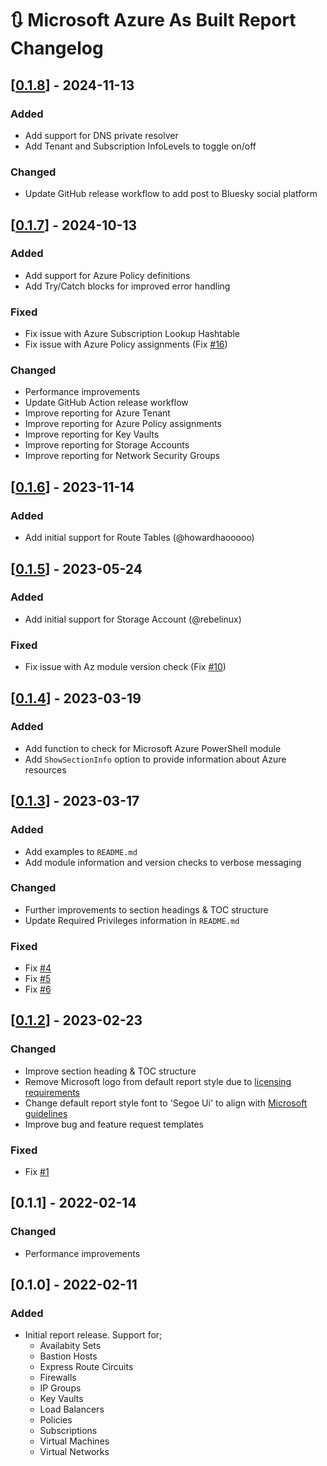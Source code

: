 # :arrows_clockwise: Microsoft Azure As Built Report Changelog

## [[0.1.8](https://github.com/AsBuiltReport/AsBuiltReport.Microsoft.Azure/releases/tag/v0.1.8)] - 2024-11-13

### Added
* Add support for DNS private resolver
* Add Tenant and Subscription InfoLevels to toggle on/off

### Changed
* Update GitHub release workflow to add post to Bluesky social platform

## [[0.1.7](https://github.com/AsBuiltReport/AsBuiltReport.Microsoft.Azure/releases/tag/v0.1.7)] - 2024-10-13

### Added
* Add support for Azure Policy definitions
* Add Try/Catch blocks for improved error handling

### Fixed
* Fix issue with Azure Subscription Lookup Hashtable
* Fix issue with Azure Policy assignments (Fix [#16](https://github.com/AsBuiltReport/AsBuiltReport.Microsoft.Azure/issues/16))

### Changed
* Performance improvements
* Update GitHub Action release workflow
* Improve reporting for Azure Tenant
* Improve reporting for Azure Policy assignments
* Improve reporting for Key Vaults
* Improve reporting for Storage Accounts
* Improve reporting for Network Security Groups

## [[0.1.6](https://github.com/AsBuiltReport/AsBuiltReport.Microsoft.Azure/releases/tag/v0.1.6)] - 2023-11-14

### Added
* Add initial support for Route Tables (@howardhaooooo)

## [[0.1.5](https://github.com/AsBuiltReport/AsBuiltReport.Microsoft.Azure/releases/tag/v0.1.5)] - 2023-05-24

### Added
* Add initial support for Storage Account (@rebelinux)

### Fixed
* Fix issue with Az module version check (Fix [#10](https://github.com/AsBuiltReport/AsBuiltReport.Microsoft.Azure/issues/10))

## [[0.1.4](https://github.com/AsBuiltReport/AsBuiltReport.Microsoft.Azure/releases/tag/v0.1.4)] - 2023-03-19

### Added
* Add function to check for Microsoft Azure PowerShell module
* Add `ShowSectionInfo` option to provide information about Azure resources

## [[0.1.3](https://github.com/AsBuiltReport/AsBuiltReport.Microsoft.Azure/releases/tag/v0.1.3)] - 2023-03-17

### Added
* Add examples to `README.md`
* Add module information and version checks to verbose messaging
### Changed
* Further improvements to section headings & TOC structure
* Update Required Privileges information in `README.md`

### Fixed
* Fix [#4](https://github.com/AsBuiltReport/AsBuiltReport.Microsoft.Azure/issues/4)
* Fix [#5](https://github.com/AsBuiltReport/AsBuiltReport.Microsoft.Azure/issues/5)
* Fix [#6](https://github.com/AsBuiltReport/AsBuiltReport.Microsoft.Azure/issues/6)

## [[0.1.2](https://github.com/AsBuiltReport/AsBuiltReport.Microsoft.Azure/releases/tag/v0.1.2)] - 2023-02-23

### Changed
* Improve section heading & TOC structure
* Remove Microsoft logo from default report style due to [licensing requirements](https://www.microsoft.com/en-us/legal/intellectualproperty/trademarks)
* Change default report style font to 'Segoe Ui' to align with [Microsoft guidelines](https://learn.microsoft.com/en-us/style-guide/a-z-word-list-term-collections/f/font-font-style)
* Improve bug and feature request templates

### Fixed
* Fix [#1](https://github.com/AsBuiltReport/AsBuiltReport.Microsoft.Azure/issues/1)

## [0.1.1] - 2022-02-14

### Changed
* Performance improvements

## [0.1.0] - 2022-02-11

### Added
* Initial report release. Support for;
    * Availabity Sets
    * Bastion Hosts
    * Express Route Circuits
    * Firewalls
    * IP Groups
    * Key Vaults
    * Load Balancers
    * Policies
    * Subscriptions
    * Virtual Machines
    * Virtual Networks


